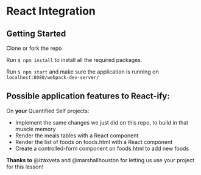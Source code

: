 # React Integration

## Getting Started

Clone or fork the repo

Run `$ npm install` to install all the required packages.

Run `$ npm start` and make sure the application is running on `localhost:8080/webpack-dev-server/`

## Possible application features to React-ify:
On **your** Quantified Self projects:
* Implement the same changes we just did on this repo, to build in that muscle memory
* Render the meals tables with a React component
* Render the list of foods on foods.html with a React component
* Create a controlled-form component on foods.html to add new foods


**Thanks to** @izaxveta and @marshallhouston for letting us use your project for this lesson!
